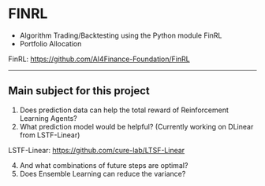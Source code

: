 # FINRL
- Algorithm Trading/Backtesting using the Python module FinRL
- Portfolio Allocation
  
FinRL: https://github.com/AI4Finance-Foundation/FinRL

------
## Main subject for this project
1. Does prediction data can help the total reward of Reinforcement Learning Agents?
2. What prediction model would be helpful? (Currently working on DLinear from LSTF-Linear)

LSTF-Linear: https://github.com/cure-lab/LTSF-Linear

4. And what combinations of future steps are optimal?
5. Does Ensemble Learning can reduce the variance?
